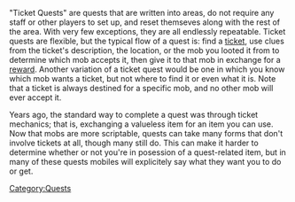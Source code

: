"Ticket Quests" are quests that are written into areas, do not require
any staff or other players to set up, and reset themseves along with the
rest of the area. With very few exceptions, they are all endlessly
repeatable. Ticket quests are flexible, but the typical flow of a quest
is: find a [ticket](:Category:_Tickets "wikilink"), use clues from the
ticket's description, the location, or the mob you looted it from to
determine which mob accepts it, then give it to that mob in exchange for
a [reward](:Category:_Ticket_Quest_Rewards "wikilink"). Another
variation of a ticket quest would be one in which you know which mob
wants a ticket, but not where to find it or even what it is. Note that a
ticket is always destined for a specific mob, and no other mob will ever
accept it.

Years ago, the standard way to complete a quest was through ticket
mechanics; that is, exchanging a valueless item for an item you can use.
Now that mobs are more scriptable, quests can take many forms that don't
involve tickets at all, though many still do. This can make it harder to
determine whether or not you're in posession of a quest-related item,
but in many of these quests mobiles will explicitely say what they want
you to do or get.

[Category:Quests](Category:Quests "wikilink")
